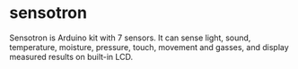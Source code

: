 # sensotron
Sensotron is Arduino kit with 7 sensors. It can sense light, sound, temperature, moisture, pressure, touch, movement and gasses, and display measured results on built-in LCD.

